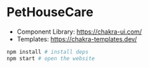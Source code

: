 # PetHouseCare

- Component Library: https://chakra-ui.com/
- Templates: https://chakra-templates.dev/

```zsh
npm install # install deps
npm start # open the website
```
